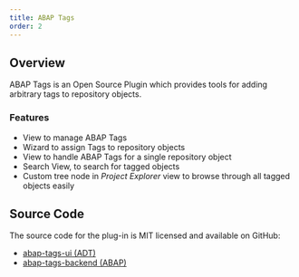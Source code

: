 ```yaml
---
title: ABAP Tags
order: 2
---
```


## Overview

ABAP Tags is an Open Source Plugin which provides tools for adding arbitrary tags to repository objects.

### Features

- View to manage ABAP Tags
- Wizard to assign Tags to repository objects
- View to handle ABAP Tags for a single repository object
- Search View, to search for tagged objects
- Custom tree node in *Project Explorer* view to browse through all tagged objects easily

## Source Code

The source code for the plug-in is MIT licensed and available on GitHub:

- [abap-tags-ui (ADT)](https://github.com/stockbal/abap-tags-ui)
- [abap-tags-backend (ABAP)](https://github.com/stockbal/abap-tags-backend)
